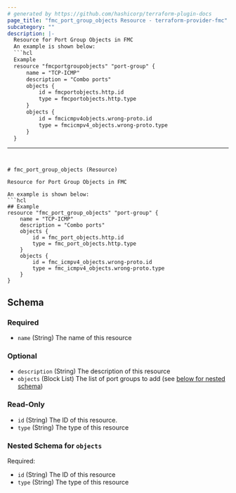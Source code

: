 ```yaml
---
# generated by https://github.com/hashicorp/terraform-plugin-docs
page_title: "fmc_port_group_objects Resource - terraform-provider-fmc"
subcategory: ""
description: |-
  Resource for Port Group Objects in FMC
  An example is shown below:
  ```hcl
  Example
  resource "fmcportgroupobjects" "port-group" {
      name = "TCP-ICMP"
      description = "Combo ports"
      objects {
          id = fmcportobjects.http.id
          type = fmcportobjects.http.type
      }
      objects {
          id = fmcicmpv4objects.wrong-proto.id
          type = fmcicmpv4_objects.wrong-proto.type
      }
  }
  ```
---
```


# fmc_port_group_objects (Resource)

Resource for Port Group Objects in FMC

An example is shown below: 
```hcl
## Example
resource "fmc_port_group_objects" "port-group" {
    name = "TCP-ICMP"
    description = "Combo ports"
    objects {
        id = fmc_port_objects.http.id
        type = fmc_port_objects.http.type
    }
    objects {
        id = fmc_icmpv4_objects.wrong-proto.id
        type = fmc_icmpv4_objects.wrong-proto.type
    }
}
```



<!-- schema generated by tfplugindocs -->
## Schema

### Required

- `name` (String) The name of this resource

### Optional

- `description` (String) The description of this resource
- `objects` (Block List) The list of port groups to add (see [below for nested schema](#nestedblock--objects))

### Read-Only

- `id` (String) The ID of this resource.
- `type` (String) The type of this resource

<a id="nestedblock--objects"></a>
### Nested Schema for `objects`

Required:

- `id` (String) The ID of this resource
- `type` (String) The type of this resource


